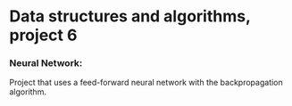 # Data structures and algorithms, project 6
### Neural Network:
Project that uses a feed-forward neural network with the backpropagation algorithm.
